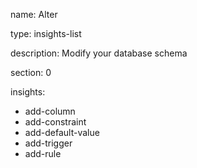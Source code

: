name: Alter

type: insights-list

description: Modify your database schema

section: 0

insights:
  - add-column
  - add-constraint
  - add-default-value
  - add-trigger
  - add-rule
